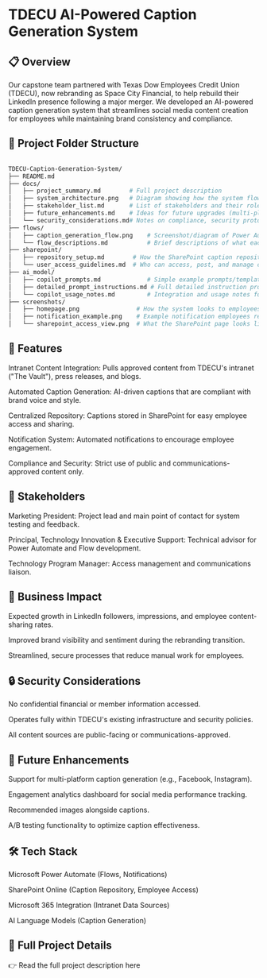 # TDECU AI-Powered Caption Generation System

## 📋 Overview

Our capstone team partnered with Texas Dow Employees Credit Union (TDECU), now rebranding as Space City Financial, to help rebuild their LinkedIn presence following a major merger.
We developed an AI-powered caption generation system that streamlines social media content creation for employees while maintaining brand consistency and compliance.

## 📁 Project Folder Structure

```graphql

TDECU-Caption-Generation-System/
├── README.md
├── docs/
│   ├── project_summary.md        # Full project description 
│   ├── system_architecture.png   # Diagram showing how the system flows 
│   ├── stakeholder_list.md       # List of stakeholders and their roles
│   ├── future_enhancements.md    # Ideas for future upgrades (multi-platform, analytics, A/B testing)
│   └── security_considerations.md# Notes on compliance, security protocols followed
├── flows/
│   ├── caption_generation_flow.png    # Screenshot/diagram of Power Automate flow
│   └── flow_descriptions.md           # Brief descriptions of what each flow does
├── sharepoint/
│   ├── repository_setup.md        # How the SharePoint caption repository was set up
│   └── user_access_guidelines.md  # Who can access, post, and manage captions
├── ai_model/
│   ├── copilot_prompts.md             # Simple example prompts/templates used
│   ├── detailed_prompt_instructions.md # Full detailed instruction prompt fed into Copilot
│   └── copilot_usage_notes.md         # Integration and usage notes for Copilot Studio AI Agent
├── screenshots/
│   ├── homepage.png                # How the system looks to employees
│   ├── notification_example.png    # Example notification employees receive
│   └── sharepoint_access_view.png  # What the SharePoint page looks like

```

## 🚀 Features

Intranet Content Integration: Pulls approved content from TDECU's intranet ("The Vault"), press releases, and blogs.

Automated Caption Generation: AI-driven captions that are compliant with brand voice and style.

Centralized Repository: Captions stored in SharePoint for easy employee access and sharing.

Notification System: Automated notifications to encourage employee engagement.

Compliance and Security: Strict use of public and communications-approved content only.

## 🏢 Stakeholders

Marketing President: Project lead and main point of contact for system testing and feedback.

Principal, Technology Innovation & Executive Support: Technical advisor for Power Automate and Flow development.

Technology Program Manager: Access management and communications liaison.

## 🎯 Business Impact

Expected growth in LinkedIn followers, impressions, and employee content-sharing rates.

Improved brand visibility and sentiment during the rebranding transition.

Streamlined, secure processes that reduce manual work for employees.

## 🔒 Security Considerations

No confidential financial or member information accessed.

Operates fully within TDECU's existing infrastructure and security policies.

All content sources are public-facing or communications-approved.

## 🔮 Future Enhancements

Support for multi-platform caption generation (e.g., Facebook, Instagram).

Engagement analytics dashboard for social media performance tracking.

Recommended images alongside captions.

A/B testing functionality to optimize caption effectiveness.

## 🛠 Tech Stack

Microsoft Power Automate (Flows, Notifications)

SharePoint Online (Caption Repository, Employee Access)

Microsoft 365 Integration (Intranet Data Sources)

AI Language Models (Caption Generation)


## 📄 Full Project Details

👉 Read the full project description here

